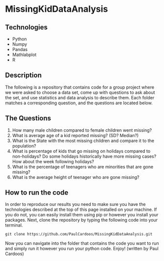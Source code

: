# MissingKidDataAnalysis

## Technologies
<ul> 
<li>Python</li>
<li>Numpy</li>
<li>Pandas</li>
<li>Mathlabplot</li>
<li>R</li>
</ul>

## Description
The following is a repository that contains code for a group project where we were asked to choose a data set, come up with questions to ask about the set, 
and use statistics and data analysis to describe them. Each folder matches a corresponding question, and the questions are located below.

## The Questions
<ol>
<li>How many male children compared to female children went missing?</li>
<li>What is average age of a kid reported missing? (SD? Median?)</li> 
<li>What is the State with the most missing children and compare it to the population?</li> 
<li>What is percentage of kids that go missing on holidays compared to non-holidays? Do some holidays historically have more missing cases? How about the week following holidays?</li> 
<li>What is the percentage of teenagers who are minorities that are gone missing?</li> 
<li>What is the average height of teenager who are gone missing?</li>
</ol>

## How to run the code
In order to reproduce our results you need to make sure you have the technologies described at the top of this page installed on your machine. If you do not, you can 
easily install them using pip or however you install your packages. Next, clone the repository by typing the following code into your terminal.

```
git clone https://github.com/PaulCardoos/MissingKidDataAnalysis.git
```
Now you can navigate into the folder that contains the code you want to run and simply run it however you run your python code. Enjoy!
(written by Paul Cardoos)
